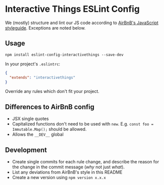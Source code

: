 # Interactive Things ESLint Config

We (mostly) structure and lint our JS code according to [AirBnB's JavaScript styleguide](https://github.com/airbnb/javascript). Exceptions are noted below.

## Usage

```shell
npm install eslint-config-interactivethings --save-dev
```

In your project's `.eslintrc`:

```json
{
  "extends": "interactivethings"
}
```

Override any rules which don't fit your project.

## Differences to AirBnB config

- JSX single quotes
- Capitalized functions don't need to be used with `new`. E.g. `const foo = Immutable.Map();` should be allowed.
- Allows the `__DEV__` global

## Development

- Create single commits for each rule change, and describe the reason for the change in the commit message (*why* not just *what*).
- List any deviations from AirBnB's style in this README
- Create a new version using `npm version x.x.x`
